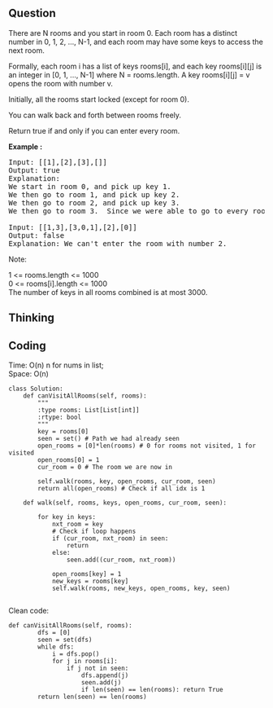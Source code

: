 ## Question
There are N rooms and you start in room 0.  Each room has a distinct number in 0, 1, 2, ..., N-1, and each room may have some keys to access the next room. <br>

Formally, each room i has a list of keys rooms[i], and each key rooms[i][j] is an integer in [0, 1, ..., N-1] where N = rooms.length.  A key rooms[i][j] = v opens the room with number v.<br>

Initially, all the rooms start locked (except for room 0). <br>

You can walk back and forth between rooms freely.<br>

Return true if and only if you can enter every room.

**Example :**   
<pre>
Input: [[1],[2],[3],[]]
Output: true
Explanation:  
We start in room 0, and pick up key 1.
We then go to room 1, and pick up key 2.
We then go to room 2, and pick up key 3.
We then go to room 3.  Since we were able to go to every room, we return true.

Input: [[1,3],[3,0,1],[2],[0]]
Output: false
Explanation: We can't enter the room with number 2.
</pre>

Note:<br>

1 <= rooms.length <= 1000<br>
0 <= rooms[i].length <= 1000<br>
The number of keys in all rooms combined is at most 3000.

## Thinking


## Coding
Time: O(n) n for nums in list;<br>
Space: O(n)
```python3
class Solution:
    def canVisitAllRooms(self, rooms):
        """
        :type rooms: List[List[int]]
        :rtype: bool
        """
        key = rooms[0]
        seen = set() # Path we had already seen
        open_rooms = [0]*len(rooms) # 0 for rooms not visited, 1 for visited
        open_rooms[0] = 1 
        cur_room = 0 # The room we are now in
        
        self.walk(rooms, key, open_rooms, cur_room, seen)
        return all(open_rooms) # Check if all idx is 1
        
    def walk(self, rooms, keys, open_rooms, cur_room, seen):
        
        for key in keys:
            nxt_room = key
            # Check if loop happens
            if (cur_room, nxt_room) in seen:
                return 
            else:
                seen.add((cur_room, nxt_room))
                
            open_rooms[key] = 1
            new_keys = rooms[key] 
            self.walk(rooms, new_keys, open_rooms, key, seen)
    
```

Clean code:
```python3
def canVisitAllRooms(self, rooms):
        dfs = [0]
        seen = set(dfs)
        while dfs:
            i = dfs.pop()
            for j in rooms[i]:
                if j not in seen:
                    dfs.append(j)
                    seen.add(j)
                    if len(seen) == len(rooms): return True
        return len(seen) == len(rooms)
```
